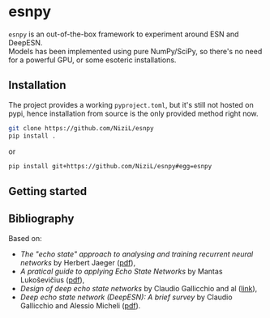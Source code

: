# esnpy

`esnpy` is an out-of-the-box framework to experiment around ESN and DeepESN.  
Models has been implemented using pure NumPy/SciPy, so there's no need for a powerful GPU, or some esoteric installations.  

## Installation

The project provides a working `pyproject.toml`, but it's still not hosted on pypi, hence installation from source is the only provided method right now.

```bash
git clone https://github.com/NiziL/esnpy
pip install .
```
or 
```bash
pip install git+https://github.com/NiziL/esnpy#egg=esnpy
```

## Getting started



## Bibliography

Based on:
- *The "echo state" approach to analysing and training recurrent neural networks* by Herbert Jaeger ([pdf](https://www.ai.rug.nl/minds/uploads/EchoStatesTechRep.pdf)),
- *A pratical guide to applying Echo State Networks* by Mantas Lukoševičius ([pdf](https://www.ai.rug.nl/minds/uploads/PracticalESN.pdf)),
- *Design of deep echo state networks* by Claudio Gallicchio and al ([link](https://www.sciencedirect.com/science/article/pii/S0893608018302223)),
- *Deep echo state network (DeepESN): A brief survey* by Claudio Gallicchio and Alessio Micheli ([pdf](https://arxiv.org/pdf/1712.04323.pdf)).
